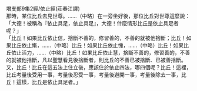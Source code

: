 增支部9集2經/依止經(莊春江譯)  
那時，某位比丘去見世尊。……（中略）在一旁坐好後，那位比丘對世尊這麼說：  
「大德！被稱為『依止具足，依止具足』，大德！什麼情形比丘是依止具足者呢？」  
「比丘！如果比丘依止信，捨斷不善的，修習善的，不善的就被他捨斷；比丘！如果比丘依止慚，……（中略）比丘！如果比丘依止愧，……（中略）比丘！如果比丘依止活力，……（中略）比丘！如果比丘依止慧，捨斷不善的，修習善的，不善的就被他捨斷，凡以聖慧看見後捨斷者，則比丘的不善已被捨斷、已被善捨斷。  
又，比丘！比丘在這五法上住立後，應該住於依止四法，哪四個呢？比丘！這裡，比丘考量後受用一事，考量後忍受一事，考量後避開一事，考量後除去一事，比丘！這樣，比丘是依止具足者。」  
  
  
